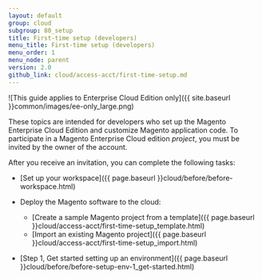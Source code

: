 ```yaml
---
layout: default
group: cloud
subgroup: 80_setup
title: First-time setup (developers)
menu_title: First-time setup (developers)
menu_order: 1
menu_node: parent
version: 2.0
github_link: cloud/access-acct/first-time-setup.md
---
```


![This guide applies to Enterprise Cloud Edition only]({{ site.baseurl }}common/images/ee-only_large.png) 

These topics are intended for developers who set up the Magento Enterprise Cloud Edition and customize Magento application code. To participate in a Magento Enterprise Cloud edition *project*, you must be invited by the owner of the account.

After you receive an invitation, you can complete the following tasks:

*	[Set up your workspace]({{ page.baseurl }}cloud/before/before-workspace.html)
*	Deploy the Magento software to the cloud:

	*	[Create a sample Magento project from a template]({{ page.baseurl }}cloud/access-acct/first-time-setup_template.html)
	*	[Import an existing Magento project]({{ page.baseurl }}cloud/access-acct/first-time-setup_import.html)
*	[Step 1, Get started setting up an environment]({{ page.baseurl }}cloud/before/before-setup-env-1_get-started.html)
